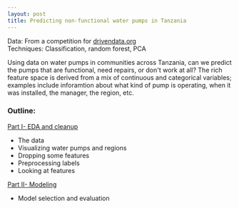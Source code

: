 ```yaml
---
layout: post
title: Predicting non-functional water pumps in Tanzania
---
```

Data: From a competition for [drivendata.org](https://www.drivendata.org/competitions/7/)  
Techniques: Classification, random forest, PCA

Using data on water pumps in communities across Tanzania, can we predict the pumps that are functional, need repairs, or don't work at all?
The rich feature space is derived from a mix of continuous and categorical variables; examples include inforamtion about what kind of pump is operating, when it was installed, the manager, the region, etc. 

### Outline:  
[Part I- EDA and cleanup](https://github.com/JoomiK/PredictingWaterPumps/blob/master/WaterPumps.ipynb)  
- The data  
- Visualizing water pumps and regions  
- Dropping some features  
- Preprocessing labels  
- Looking at features  

[Part II- Modeling](https://github.com/JoomiK/PredictingWaterPumps/blob/master/WaterPumpsII.ipynb)  
- Model selection and evaluation
